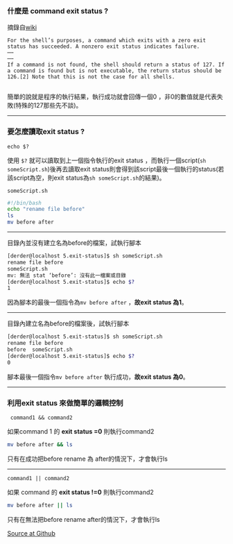 ### 什麼是 command exit status ?

摘錄自[wiki](https://en.wikipedia.org/wiki/Exit_status)

```wiki
For the shell’s purposes, a command which exits with a zero exit status has succeeded. A nonzero exit status indicates failure.
⋯⋯
⋯⋯
If a command is not found, the shell should return a status of 127. If a command is found but is not executable, the return status should be 126.[2] Note that this is not the case for all shells.


```

簡單的說就是程序的執行結果，執行成功就會回傳一個0 ，非0的數值就是代表失敗(特殊的127那些先不談)。

---

### 要怎麼讀取exit status ?

`echo $?`

使用 `$?` 就可以讀取到上一個指令執行的exit status ，而執行一個script(`sh someScript.sh`)後再去讀取exit status則會得到該script最後一個執行的status(若該script為空，則exit status為`sh someScript.sh`的結果)。

`someScript.sh`

```bash
#!/bin/bash
echo "rename file before"
ls
mv before after
```

---

目錄內並沒有建立名為before的檔案，試執行腳本

```bash
[derder@localhost 5.exit-status]$ sh someScript.sh 
rename file before
someScript.sh
mv: 無法 stat ‘before’: 沒有此一檔案或目錄
[derder@localhost 5.exit-status]$ echo $?
1
```

因為腳本的最後一個指令為`mv before after` ，**故exit status 為1**。

---

目錄內建立名為before的檔案後，試執行腳本

```bash
[derder@localhost 5.exit-status]$ sh someScript.sh 
rename file before
before	someScript.sh
[derder@localhost 5.exit-status]$ echo $?
0
```

腳本最後一個指令`mv before after` 執行成功，**故exit status 為0**。

---

### 利用exit status 來做簡單的邏輯控制 

` command1 && command2`

如果command 1 的 **exit status =0** 則執行command2

``` bash
mv before after && ls
```

只有在成功把before rename 為 after的情況下，才會執行ls

---

`command1 || command2`

如果 command 的 **exit status !=0** 則執行command2

```bash
mv before after || ls
```

只有在無法把before rename after的情況下，才會執行ls

[Source at Github](https://github.com/derder9527/shell-script-practice/tree/master/5.exit-status)

